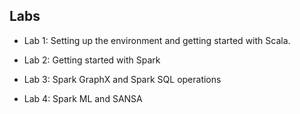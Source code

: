 ## Labs

- Lab 1: Setting up the environment and getting started with Scala.

- Lab 2: Getting started with Spark

- Lab 3: Spark GraphX and Spark SQL operations

- Lab 4: Spark ML and SANSA